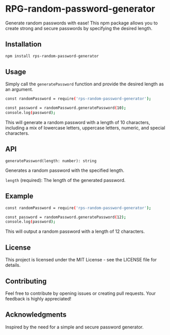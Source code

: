 # RPG-random-password-generator
Generate random passwords with ease! This npm package allows you to create strong and secure passwords by specifying the desired length.

## Installation
```bash
npm install rps-random-password-generator
```

## Usage
Simply call the `generatePassword` function and provide the desired length as an argument.
```bash
const randomPassword = require('rps-random-password-generator');

const password = randomPassword.generatePassword(10);
console.log(password);
```
This will generate a random password with a length of 10 characters, including a mix of lowercase letters, uppercase letters, numeric, and special characters.

## API
`generatePassword(length: number): string`

Generates a random password with the specified length.

`length` (required): The length of the generated password.

## Example
```bash
const randomPassword = require('rps-random-password-generator');

const password = randomPassword.generatePassword(12);
console.log(password);
```
This will output a random password with a length of 12 characters.

## License
This project is licensed under the MIT License - see the LICENSE file for details.

## Contributing
Feel free to contribute by opening issues or creating pull requests. Your feedback is highly appreciated!

## Acknowledgments
Inspired by the need for a simple and secure password generator.
